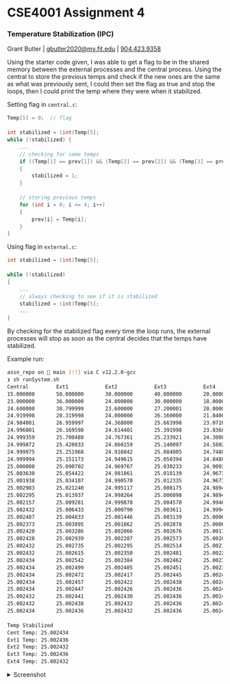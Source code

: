 # CSE4001 Assignment 4
### Temperature Stabilization (IPC)
Grant Butler | [gbutler2020@my.fit.edu](mailto:gbutler2020@my.fit.edu) | [904.423.9358](tel:9044239358)

Using the starter code given, I was able to get a flag to be in the shared memory between the external processes and the central process. Using the central to store the previous temps and check if the new ones are the same as what was previously sent, I could then set the flag as true and stop the loops, then I could print the temp where they were when it stabilized.

Setting flag in `central.c`:
```c
Temp[5] = 0;  // flag

int stabilized = (int)Temp[5];
while (!stabilized) {
    ...
    // checking for same temps
    if ((Temp[1] == prev[1]) && (Temp[2] == prev[2]) && (Temp[3] == prev[3]) && (Temp[4] == prev[4]))
    {
        stabilized = 1;
    }

    // storing previous temps
    for (int i = 0; i <= 4; i++)
    {
        prev[i] = Temp[i];
    }
}
```

Using flag in `external.c`:
```c
int stabilized = (int)Temp[5];

while (!stabilized)
{
    ...
    // always checking to see if it is stabilized
    stabilized = (int)Temp[5];
    ...
}
```

By checking for the stabilized flag every time the loop runs, the external processes will stop as soon as the central decides that the temps have stabilized.

Example run:
```bash
assn_repo on  main [!?] via C v12.2.0-gcc 
❯ sh runSystem.sh
Central         Ext1            Ext2            Ext3            Ext4
15.000000       50.000000       30.000000       40.000000       20.000000
23.000000       36.000000       24.000000       30.000000       18.000000
24.600000       30.799999       23.600000       27.200001       20.000000
24.919998       28.319998       24.000000       26.160000       21.840000
24.984001       26.959997       24.368000       25.663998       23.072001
24.996801       26.169598       24.614401       25.391998       23.836802
24.999359       25.700480       24.767361       25.233921       24.300802
24.999872       25.420033       24.860159       25.140097       24.580225
24.999975       25.251968       24.916042       25.084005       24.748083
24.999994       25.151173       24.949615       25.050394       24.848841
25.000000       25.090702       24.969767       25.030233       24.909302
25.003630       25.054422       24.981861       25.018139       24.967350
25.001938       25.034107       24.990570       25.012335       24.967350
25.002983       25.021240       24.995117       25.008175       24.989487
25.002295       25.013937       24.998264       25.006098       24.989487
25.002157       25.009281       24.999878       25.004578       24.994610
25.002432       25.006433       25.000790       25.003611       24.999441
25.002487       25.004833       25.001446       25.003139       25.000637
25.002373       25.003895       25.001862       25.002878       25.000637
25.002420       25.003286       25.002066       25.002676       25.001749
25.002428       25.002939       25.002207       25.002573       25.002018
25.002432       25.002735       25.002295       25.002514       25.002182
25.002432       25.002615       25.002350       25.002481       25.002283
25.002434       25.002542       25.002384       25.002462       25.002344
25.002434       25.002499       25.002405       25.002451       25.002380
25.002434       25.002472       25.002417       25.002445       25.002401
25.002434       25.002457       25.002422       25.002438       25.002415
25.002434       25.002447       25.002426       25.002436       25.002422
25.002432       25.002441       25.002430       25.002436       25.002426
25.002432       25.002438       25.002432       25.002436       25.002426
25.002434       25.002436       25.002432       25.002436       25.002432

Temp Stabilized
Cent Temp: 25.002434
Ext1 Temp: 25.002436
Ext2 Temp: 25.002432
Ext3 Temp: 25.002436
Ext4 Temp: 25.002432

```
<details><summary>
Screenshot
</summary>

![](assets/prog_running.png)
</details>